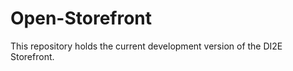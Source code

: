Open-Storefront
==============

This repository holds the current development version of the DI2E Storefront.
